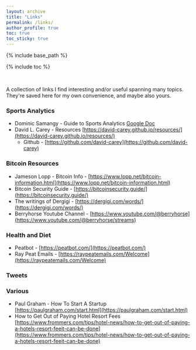 ```yaml
---
layout: archive
title: "Links"
permalink: /links/
author_profile: true
toc: true
toc_sticky: true
---
```

{% include base_path %}

{% include toc %}

<br>

A collection of links I find interesting and/or useful spanning many topics. They're saved here for my own convenience, and maybe also yours. 

### Sports Analytics

* Dominic Samangy - Guide to Sports Analytics [Google Doc](https://docs.google.com/spreadsheets/u/0/d/1LPe8xYduoep9qCrNzBGdJHaHZ8dnmdHNnu7UXZKzawU/htmlview#)
* David L. Carey - Resources [https://david-carey.github.io/resources/](https://david-carey.github.io/resources/)
    * Github - [https://github.com/david-carey](https://github.com/david-carey)

### Bitcoin Resources

* Jameson Lopp - Bitcoin Info - [https://www.lopp.net/bitcoin-information.html](https://www.lopp.net/bitcoin-information.html)
* Bitcoin Security Guide - [https://bitcoinsecurity.guide/](https://bitcoinsecurity.guide/)
* The writings of Dergigi - [https://dergigi.com/words/](https://dergigi.com/words/)
* Berryhorse Youtube Channel - [https://www.youtube.com/@berryhorse](https://www.youtube.com/@berryhorse/streams)

### Health and Diet

* Peatbot - [https://peatbot.com/](https://peatbot.com/)
* Ray Peat Emails - [https://raypeatemails.com/Welcome](https://raypeatemails.com/Welcome)

### Tweets

### Various

* Paul Graham - How To Start A Startup [https://paulgraham.com/start.html](https://paulgraham.com/start.html)
* How to Get Out of Paying Hotel Resort Fees [https://www.frommers.com/tips/hotel-news/how-to-get-out-of-paying-a-hotels-resort-feeit-can-be-done](https://www.frommers.com/tips/hotel-news/how-to-get-out-of-paying-a-hotels-resort-feeit-can-be-done)
